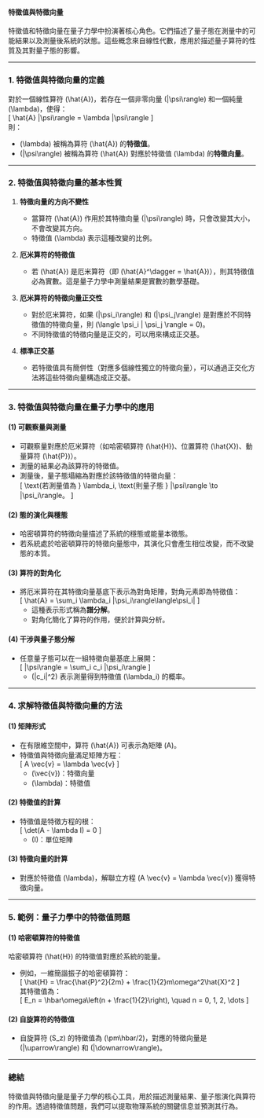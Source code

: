 #### 特徵值與特徵向量  

特徵值和特徵向量在量子力學中扮演著核心角色。它們描述了量子態在測量中的可能結果以及測量後系統的狀態。這些概念來自線性代數，應用於描述量子算符的性質及其對量子態的影響。

---

### **1. 特徵值與特徵向量的定義**  
對於一個線性算符 \(\hat{A}\)，若存在一個非零向量 \(|\psi\rangle\) 和一個純量 \(\lambda\)，使得：  
\[
\hat{A} |\psi\rangle = \lambda |\psi\rangle
\]  
則：  
- \(\lambda\) 被稱為算符 \(\hat{A}\) 的**特徵值**。  
- \(|\psi\rangle\) 被稱為算符 \(\hat{A}\) 對應於特徵值 \(\lambda\) 的**特徵向量**。  

---

### **2. 特徵值與特徵向量的基本性質**  

1. **特徵向量的方向不變性**  
   - 當算符 \(\hat{A}\) 作用於其特徵向量 \(|\psi\rangle\) 時，只會改變其大小，不會改變其方向。  
   - 特徵值 \(\lambda\) 表示這種改變的比例。  

2. **厄米算符的特徵值**  
   - 若 \(\hat{A}\) 是厄米算符（即 \(\hat{A}^\dagger = \hat{A}\)），則其特徵值必為實數。這是量子力學中測量結果是實數的數學基礎。  

3. **厄米算符的特徵向量正交性**  
   - 對於厄米算符，如果 \(|\psi_i\rangle\) 和 \(|\psi_j\rangle\) 是對應於不同特徵值的特徵向量，則 \(\langle \psi_i | \psi_j \rangle = 0\)。  
   - 不同特徵值的特徵向量是正交的，可以用來構成正交基。  

4. **標準正交基**  
   - 若特徵值具有簡併性（對應多個線性獨立的特徵向量），可以通過正交化方法將這些特徵向量構造成正交基。

---

### **3. 特徵值與特徵向量在量子力學中的應用**

#### **(1) 可觀察量與測量**  
- 可觀察量對應於厄米算符（如哈密頓算符 \(\hat{H}\)、位置算符 \(\hat{X}\)、動量算符 \(\hat{P}\)）。  
- 測量的結果必為該算符的特徵值。  
- 測量後，量子態塌縮為對應於該特徵值的特徵向量：  
  \[
  \text{若測量值為 } \lambda_i, \text{則量子態 } |\psi\rangle \to |\psi_i\rangle。
  \]  

#### **(2) 態的演化與穩態**  
- 哈密頓算符的特徵向量描述了系統的穩態或能量本徵態。  
- 若系統處於哈密頓算符的特徵向量態中，其演化只會產生相位改變，而不改變態的本質。  

#### **(3) 算符的對角化**  
- 將厄米算符在其特徵向量基底下表示為對角矩陣，對角元素即為特徵值：  
  \[
  \hat{A} = \sum_i \lambda_i |\psi_i\rangle\langle\psi_i|
  \]  
  - 這種表示形式稱為**譜分解**。  
  - 對角化簡化了算符的作用，便於計算與分析。

#### **(4) 干涉與量子態分解**  
- 任意量子態可以在一組特徵向量基底上展開：  
  \[
  |\psi\rangle = \sum_i c_i |\psi_i\rangle
  \]
  - \(|c_i|^2\) 表示測量得到特徵值 \(\lambda_i\) 的概率。

---

### **4. 求解特徵值與特徵向量的方法**

#### **(1) 矩陣形式**  
- 在有限維空間中，算符 \(\hat{A}\) 可表示為矩陣 \(A\)。  
- 特徵值與特徵向量滿足矩陣方程：  
  \[
  A \vec{v} = \lambda \vec{v}
  \]
  - \(\vec{v}\)：特徵向量  
  - \(\lambda\)：特徵值  

#### **(2) 特徵值的計算**  
- 特徵值是特徵方程的根：  
  \[
  \det(A - \lambda I) = 0
  \]
  - \(I\)：單位矩陣  

#### **(3) 特徵向量的計算**  
- 對應於特徵值 \(\lambda\)，解聯立方程 \(A \vec{v} = \lambda \vec{v}\) 獲得特徵向量。  

---

### **5. 範例：量子力學中的特徵值問題**

#### **(1) 哈密頓算符的特徵值**  
哈密頓算符 \(\hat{H}\) 的特徵值對應於系統的能量。  
- 例如，一維簡諧振子的哈密頓算符：  
  \[
  \hat{H} = \frac{\hat{P}^2}{2m} + \frac{1}{2}m\omega^2\hat{X}^2
  \]  
  其特徵值為：  
  \[
  E_n = \hbar\omega\left(n + \frac{1}{2}\right), \quad n = 0, 1, 2, \dots
  \]  

#### **(2) 自旋算符的特徵值**  
- 自旋算符 \(S_z\) 的特徵值為 \(\pm\hbar/2\)，對應的特徵向量是 \(|\uparrow\rangle\) 和 \(|\downarrow\rangle\)。  

---

### **總結**  
特徵值與特徵向量是量子力學的核心工具，用於描述測量結果、量子態演化與算符的作用。透過特徵值問題，我們可以提取物理系統的關鍵信息並預測其行為。
